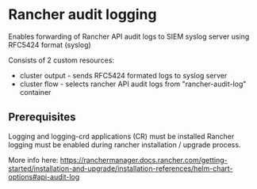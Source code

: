 # Rancher audit logging

Enables forwarding of Rancher API audit logs to SIEM syslog server using RFC5424 format (syslog)

Consists of 2 custom resources:

- cluster output - sends RFC5424 formated logs to syslog server
- cluster flow - selects rancher API audit logs from "rancher-audit-log" container

## Prerequisites

Logging and logging-crd applications (CR) must be installed
Rancher logging must be enabled during rancher installation / upgrade process.

More info here: <https://ranchermanager.docs.rancher.com/getting-started/installation-and-upgrade/installation-references/helm-chart-options#api-audit-log>
